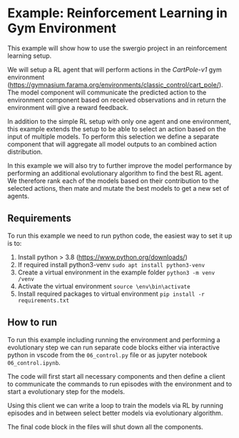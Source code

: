 # Example: Reinforcement Learning in Gym Environment

This example will show how to use the swergio project in an reinforcement learning setup. 

We will setup a RL agent that will perform actions in the *CartPole-v1* gym environment (https://gymnasium.farama.org/environments/classic_control/cart_pole/). 
The model component will communicate the predicted action to the environment component based on received observations and in return the environment will give a reward feedback.

In addition to the simple RL setup with only one agent and one environment, this example extends the setup to be able to select an action based on the input of multiple models. 
To perform this selection we define a separate component that will aggregate all model outputs to an combined action distribution.

In this example we will also try to further improve the model performance by performing an additional evolutionary algorithm to find the best RL agent. 
We therefore rank each of the models based on their contribution to the selected actions, then mate and mutate the best models to get a new set of agents.


## Requirements

To run this example we need to run python code, the easiest way to set it up is to:
   1. Install python > 3.8 (https://www.python.org/downloads/)
   2. If required install python3-venv ``sudo apt install python3-venv``
   3. Create a virtual environment in the example folder ``python3 -m venv /venv``
   4. Activate the virtual environment ``source \env\bin\activate``
   5. Install required packages to virtual environment ``pip install -r requirements.txt``


## How to run

To run this example including running the environment and performing a evolutionary step we can run separate code blocks either via interactive python in vscode from the ``06_control.py`` file or as jupyter notebook ``06_control.ipynb``.

The code will first start all necessary components and then define a client to communicate the commands to run episodes with the environment and to start a evolutionary step for the models.

Using this client we can write a loop to train the models via RL by running episodes and in between select better models via evolutionary algorithm. 

The final code block in the files will shut down all the components.